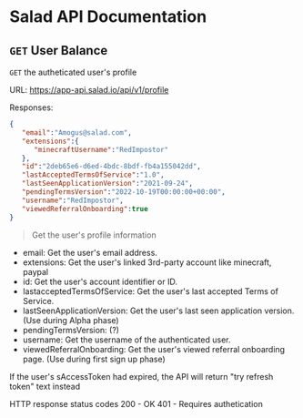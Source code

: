 # Salad API Documentation

## `GET` User Balance
`GET` the autheticated user's profile

URL: https://app-api.salad.io/api/v1/profile

Responses:
```json
{
   "email":"Amogus@salad.com",
   "extensions":{
      "minecraftUsername":"RedImpostor"
   },
   "id":"2deb65e6-d6ed-4bdc-8bdf-fb4a155042dd",
   "lastAcceptedTermsOfService":"1.0",
   "lastSeenApplicationVersion":"2021-09-24",
   "pendingTermsVersion":"2022-10-19T00:00:00+00:00",
   "username":"RedImpostor",
   "viewedReferralOnboarding":true
}
```

> Get the user's profile information
* email: Get the user's email address.
* extensions: Get the user's linked 3rd-party account like minecraft, paypal
* id: Get the user's account identifier or ID.
* lastacceptedTermsOfService: Get the user's last accepted Terms of Service.
* lastSeenApplicationVersion: Get the user's last seen application version. (Use during Alpha phase)
* pendingTermsVersion: (?)
* username: Get the username of the authenticated user.
* viewedReferralOnboarding: Get the user's viewed referral onboarding page. (Use during first sign up phase)

If the user's sAccessToken had expired, the API will return "try refresh token" text instead

HTTP response status codes
200 - OK
401 - Requires authetication